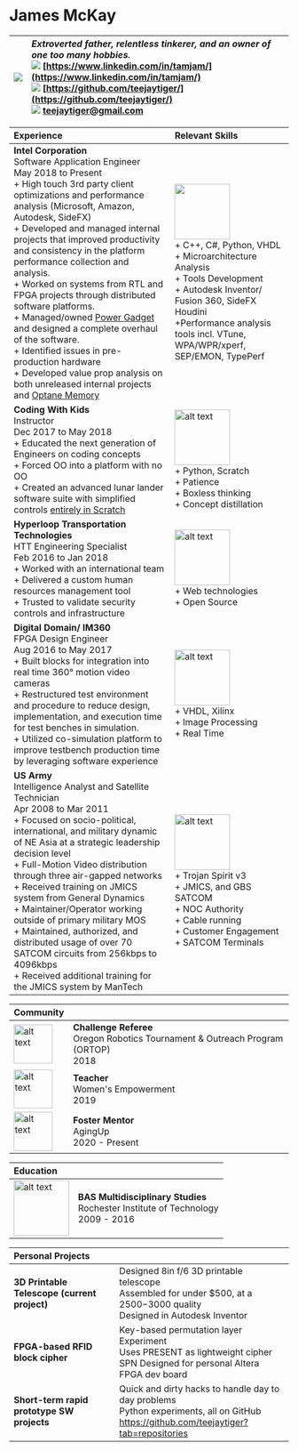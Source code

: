 # James McKay

| ![](https://media-exp3.licdn.com/dms/image/C5603AQEQEa6jub-sFA/profile-displayphoto-shrink_100_100/0/1589820219984?e=1631145600&v=beta&t=DV4aZfw31chqo5CW8DDexDB1P4lHUcM-W4ukmby2gWE)  |  *Extroverted father, relentless tinkerer, and an owner of one too many hobbies.* </br> ![](https://cdn.exclaimer.com/Handbook%20Images/linkedin-icon_24x24.png) [https://www.linkedin.com/in/tamjam/](https://www.linkedin.com/in/tamjam/)  <br />  ![](https://files.softicons.com/download/social-media-icons/flat-gradient-social-icons-by-guilherme-lima/png/24x24/Github.png) [https://github.com/teejaytiger/](https://github.com/teejaytiger/) </br> ![](https://files.softicons.com/download/web-icons/web-2-icon-set-by-anders-bjarnle/png/24x24/gmail.png) [teejaytiger@gmail.com](mailto:teejaytiger@gmail.com) |
|--:|:--|

|Experience | Relevant Skills| 
|:--|:--|
|**Intel Corporation**</br> Software Application Engineer </br> May 2018 to Present </br> + High touch 3rd party client optimizations and performance analysis (Microsoft, Amazon, Autodesk, SideFX) <br> + Developed and managed internal projects that improved productivity and consistency in the platform performance collection and analysis. <br> + Worked on systems from RTL and FPGA projects through distributed software platforms. <br> + Managed/owned [Power Gadget](https://software.intel.com/content/www/us/en/develop/articles/intel-power-gadget.html) and designed a complete overhaul of the software. <br> + Identified issues in pre-production hardware <br> + Developed value prop analysis on both unreleased internal projects and [Optane Memory](https://www.intel.com/content/www/us/en/products/details/memory-storage/optane-memory.html)  | <img src="https://media-exp1.licdn.com/dms/image/C560BAQGpvWtEtj9oTQ/company-logo_200_200/0/1625151708870?e=1674691200&v=beta&t=cYIq6QwfOUjHoCnyGy-C4DT8wj5pmWL0zuzkRfZWC-Q" width=100 height=100> </br> + C++, C#, Python, VHDL </br> + Microarchitecture Analysis </br> + Tools Development </br> + Autodesk Inventor/ Fusion 360, SideFX Houdini </br> +Performance analysis tools incl. VTune, WPA/WPR/xperf, SEP/EMON, TypePerf | 
|**Coding With Kids** </br> Instructor </br> Dec 2017 to May 2018 </br> + Educated the next generation of Engineers on coding concepts </br> + Forced OO into a platform with no OO </br> + Created an advanced lunar lander software suite with simplified controls [entirely in Scratch](https://scratch.mit.edu/projects/212413890/) | <img src=https://d3t4xfu733v2tb.cloudfront.net/logo/logo_220x220_white_yellow_orange.png alt="alt text" width=100 height=100> </br> + Python, Scratch </br> + Patience </br> + Boxless thinking </br> + Concept distillation | 
|**Hyperloop Transportation Technologies** </br> HTT Engineering Specialist </br> Feb 2016 to Jan 2018 </br> + Worked with an international team </br> + Delivered a custom human resources management tool </br> + Trusted to validate security controls and infrastructure | <img src=https://logo.clearbit.com/hyperloop.global?size alt="alt text" width=100 height=100> </br> + Web technologies </br> + Open Source | 
|**Digital Domain/ IM360** </br> FPGA Design Engineer </br> Aug 2016 to May 2017 </br> + Built blocks for integration into real time 360° motion video cameras </br> + Restructured test environment and procedure to reduce design, implementation, and execution time for test benches in simulation. </br> + Utilized co-simulation platform to improve testbench production time by leveraging software experience | <img src="https://media-exp1.licdn.com/dms/image/C4E0BAQEgJBoU_R6Ocg/company-logo_200_200/0/1654277382687?e=2147483647&v=beta&t=RyV8pGhjuhhnB-5n38E5pSI39go0yv7LANEkeJUA-uk" alt="alt text" width=100 height=100> </br> + VHDL, Xilinx </br> + Image Processing </br> + Real Time | 
|**US Army** </br> Intelligence Analyst and Satellite Technician </br> Apr 2008 to Mar 2011 </br> + Focused on socio-political, international, and military dynamic of NE Asia at a strategic leadership decision level </br> + Full-Motion Video distribution through three air-gapped networks </br> + Received training on JMICS system from General Dynamics </br> + Maintainer/Operator working outside of primary military MOS </br> + Maintained, authorized, and distributed usage of over 70 SATCOM circuits from 256kbps to 4096kbps </br> + Received additional training for the JMICS system by ManTech | <img src=https://iconape.com/wp-content/png_logo_vector/us-army-logo.png alt="alt text" width=100 height=100> </br> + Trojan Spirit v3 </br> + JMICS, and GBS SATCOM </br> + NOC Authority </br> + Cable running </br> + Customer Engagement </br> + SATCOM Terminals| 

|**Community**||
|:--|:--|
|<img src=https://assets.bbhub.io/company/sites/51/2021/02/FIRST_Vertical_RGB_reverse.png alt="alt text" width=70 height=70>| **Challenge Referee** </br> Oregon Robotics Tournament & Outreach Program (ORTOP) </br> 2018 |
|<img src=https://cdn.zappy.app/eeacaabe870e79550c25d7dbf689c52f.png alt="alt text" width=70 height=70>| **Teacher** </br> Women's Empowerment </br> 2019 |
|<img src=https://cdn.zappy.app/faf30190e30793264f40f818e02862fb.png alt="alt text" width=70 height=70>| **Foster Mentor** </br> AgingUp </br> 2020 - Present |

| **Education** ||
|:--|:--|
|<img src=https://www.sassafras.com/wp-content/uploads/2018/04/1200px-Rochester_Institute_of_Technology_seal.svg_.png alt="alt text" width=100 height=100>| **BAS Multidisciplinary Studies** </br> Rochester Institute of Technology </br> 2009 - 2016 |

| **Personal Projects** ||
|:--|:--|
| **3D Printable Telescope (current project)** | Designed 8in f/6 3D printable telescope </br> Assembled for under $500, at a $2500-$3000 quality </br> Designed in Autodesk Inventor |
| **FPGA-based RFID block cipher** | Key-based permutation layer Experiment </br> Uses PRESENT as lightweight cipher </br> SPN Designed for personal Altera FPGA dev board |
| **Short-term rapid prototype SW projects** | Quick and dirty hacks to handle day to day problems </br> Python experiments, all on GitHub </br> https://github.com/teejaytiger?tab=repositories |
